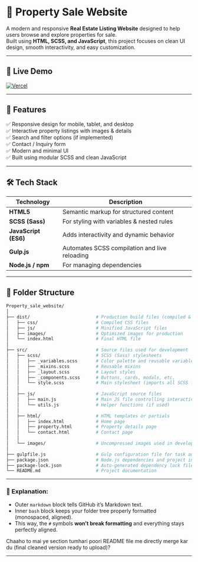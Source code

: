 # 🏡 Property Sale Website

A modern and responsive **Real Estate Listing Website** designed to help users browse and explore properties for sale.  
Built using **HTML, SCSS, and JavaScript**, this project focuses on clean UI design, smooth interactivity, and easy customization.

---

## 🚀 Live Demo
[![Vercel](https://img.shields.io/badge/Vercel-Live%20Demo-black?style=for-the-badge&logo=vercel)](https://grocifywebapp.vercel.app/)

---

## 🧩 Features

✅ Responsive design for mobile, tablet, and desktop  
✅ Interactive property listings with images & details  
✅ Search and filter options (if implemented)  
✅ Contact / Inquiry form  
✅ Modern and minimal UI  
✅ Built using modular SCSS and clean JavaScript

---

## 🛠️ Tech Stack

| Technology | Description |
|-------------|--------------|
| **HTML5** | Semantic markup for structured content |
| **SCSS (Sass)** | For styling with variables & nested rules |
| **JavaScript (ES6)** | Adds interactivity and dynamic behavior |
| **Gulp.js** | Automates SCSS compilation and live reloading |
| **Node.js / npm** | For managing dependencies |

---

## 📁 Folder Structure

```bash
Property_sale_website/
│
├── dist/                         # Production build files (compiled & optimized)
│   ├── css/                      # Compiled CSS files
│   ├── js/                       # Minified JavaScript files
│   ├── images/                   # Optimized images for production
│   └── index.html                # Final HTML file
│
├── src/                          # Source files used for development
│   ├── scss/                     # SCSS (Sass) stylesheets
│   │   ├── _variables.scss       # Color palette and reusable variables
│   │   ├── _mixins.scss          # Reusable mixins
│   │   ├── _layout.scss          # Layout styles
│   │   ├── _components.scss      # Buttons, cards, modals, etc.
│   │   └── style.scss            # Main stylesheet (imports all SCSS files)
│   │
│   ├── js/                       # JavaScript source files
│   │   ├── main.js               # Main JS file controlling interactivity
│   │   └── utils.js              # Helper functions (if used)
│   │
│   ├── html/                     # HTML templates or partials
│   │   ├── index.html            # Home page
│   │   ├── property.html         # Property details page
│   │   └── contact.html          # Contact page
│   │
│   └── images/                   # Uncompressed images used in development
│
├── gulpfile.js                   # Gulp configuration file for task automation
├── package.json                  # Node.js dependencies and project info
├── package-lock.json             # Auto-generated dependency lock file
└── README.md                     # Project documentation

```
---

### 🧠 Explanation:
- Outer ```markdown``` block tells GitHub it’s Markdown text.  
- Inner ```bash``` block keeps your folder tree properly formatted (monospaced, aligned).  
- This way, the `#` symbols **won’t break formatting** and everything stays perfectly aligned.  

Chaaho to mai ye section tumhari poori README file me directly merge kar du (final cleaned version ready to upload)?


---
